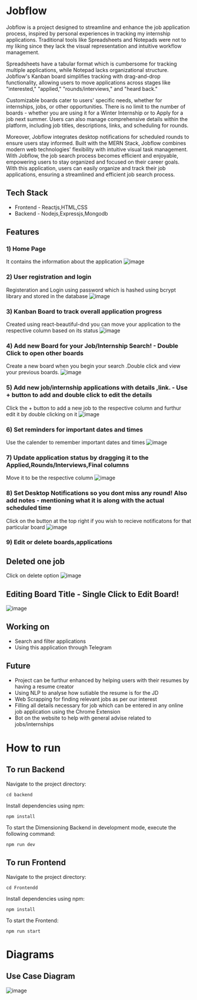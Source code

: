 # Jobflow

Jobflow is a project designed to streamline and enhance the job application process, inspired by personal experiences in tracking my internship applications. Traditional tools like Spreadsheets and Notepads were not to my liking since they lack the visual representation and intuitive workflow management.

Spreadsheets have a tabular format which is cumbersome for tracking multiple applications, while Notepad lacks organizational structure. Jobflow's Kanban board simplifies tracking with drag-and-drop functionality, allowing users to move applications across stages like "interested," "applied," "rounds/interviews," and "heard back."

Customizable boards cater to users' specific needs, whether for internships, jobs, or other opportunities. There is no limit to the number of boards - whether you are using it for a Winter Internship or to Apply for a job next summer. Users can also manage comprehensive details within the platform, including job titles, descriptions, links, and scheduling for rounds.

Moreover, Jobflow integrates desktop notifications for scheduled rounds to ensure users stay informed. Built with the MERN Stack, Jobflow combines modern web technologies' flexibility with intuitive visual task management. With Jobflow, the job search process becomes efficient and enjoyable, empowering users to stay organized and focused on their career goals.
With this application, users can easily organize and track their job applications, ensuring a streamlined and efficient job search process.

## Tech Stack
+ Frontend - Reactjs,HTML,CSS
+ Backend - Nodejs,Expressjs,Mongodb
## Features
### 1) Home Page
It contains the information about the application
![image](https://github.com/ap766/Jobflow/assets/79255079/c1ff5145-67d4-4198-9666-ae0911f71554)
### 2) User registration and login
Registeration and Login using password which is hashed using bcrypt library and stored in the database
![image](https://github.com/ap766/Jobflow/assets/79255079/2adaef3e-1bf4-497a-a07d-42f3fe41faab)
### 3) Kanban Board to track overall application progress
Created using react-beautiful-dnd you can move your application to the respective column based on its status
![image](https://github.com/ap766/Jobflow/assets/79255079/9b5ae87a-a5bb-497d-bb1b-aa57949d1da6)
### 4) Add new Board for your Job/Internship Search! - Double Click to open other boards
Create a new board when you begin your search .Double click and view your previous boards.
![image](https://github.com/ap766/Jobflow/assets/79255079/5e875cf6-5e9e-48c0-8352-bfc4a13b34cd)
### 5) Add new job/internship applications with details ,link. - Use + button to add and double click to edit the details
Click the + button to add a new job to the respective column and furthur edit it by double clicking on it 
![image](https://github.com/ap766/Jobflow/assets/79255079/79119779-0f10-4453-9ca2-be5e375671d5)
### 6) Set reminders for important dates and times
Use the calender to remember important dates and times
![image](https://github.com/ap766/Jobflow/assets/79255079/3b3e4699-c15b-4f86-9c52-9f5b5996370b)
### 7) Update application status by dragging it to the Applied,Rounds/Interviews,Final columns
Move it to be the respective column
![image](https://github.com/ap766/Jobflow/assets/79255079/be918d12-4c27-4203-ac40-8567eb35ebf0)
### 8) Set Desktop Notifications so you dont miss any round! Also add notes - mentioning what it is along with the actual scheduled time
Click on the button at the top right if you wish to recieve notificatons for that particular board
![image](https://github.com/ap766/Jobflow/assets/79255079/287f3b53-de88-45ca-a022-a6b5f3a9b359)
### 9) Edit or delete boards,applications

## Deleted one job
Click on delete option
![image](https://github.com/ap766/Jobflow/assets/79255079/25af3bbc-2062-42e5-b2d6-44d859cc8db7)
## Editing Board Title - Single Click to Edit Board!
![image](https://github.com/ap766/Jobflow/assets/79255079/e84fb895-4521-4f93-b922-a74c681a7c1b)


## Working on
+ Search and filter applications
+ Using this application through Telegram
  
## Future
+ Project can be furthur enhanced by helping users with their resumes by having a resume creator
+ Using NLP to analyse how sutiable the resume is for the JD
+ Web Scrapping for finding relevant jobs as per our interest
+ Filling all details necessary for job which can be entered in any online job application using the Chrome Extension
+ Bot on the website to help with general advise related to jobs/internships

# How to run 
## To run Backend
Navigate to the project directory:

`cd backend`

Install dependencies using npm:

`npm install`

To start the Dimensioning Backend in development mode, execute the following command:

`npm run dev`

## To run Frontend
Navigate to the project directory:

`cd Frontendd`

Install dependencies using npm:

`npm install`

To start the Frontend:

`npm run start`

# Diagrams
## Use Case Diagram
![image](https://github.com/user-attachments/assets/efcf51d2-64ef-471a-aaa5-686830a92811)



    

